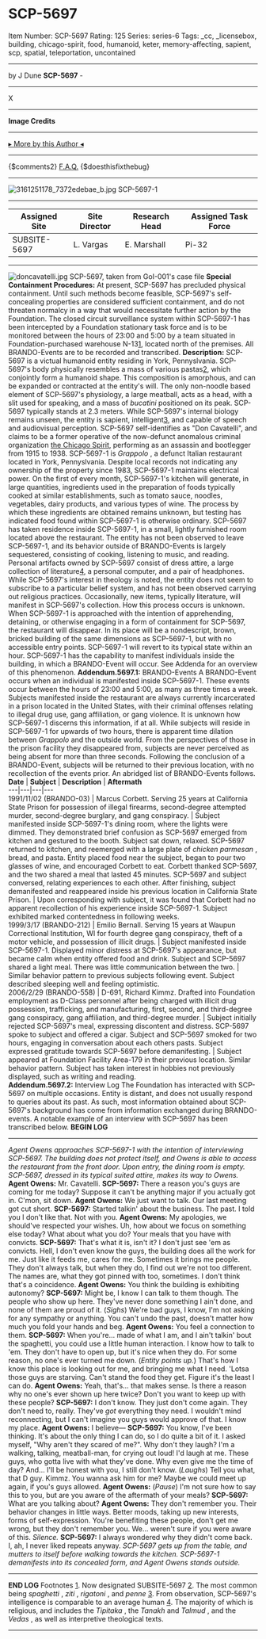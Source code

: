 # SCP-5697
Item Number: SCP-5697
Rating: 125
Series: series-6
Tags: _cc, _licensebox, building, chicago-spirit, food, humanoid, keter, memory-affecting, sapient, scp, spatial, teleportation, uncontained

---

by J Dune
**SCP-5697** -
* * *
X
* * *
**Image Credits**
* * *
[▸ More by this Author ◂](http://www.scp-wiki.net/dr-dune-s-personnel-file)
* * *
{$comments2}
[F.A.Q.](https://scp-wiki.wikidot.com/component:info-ayers)
{$doesthisfixthebug}
* * *
![3161251178_7372edebae_b.jpg](https://scp-wiki.wdfiles.com/local--files/scp-5697/3161251178_7372edebae_b.jpg)
SCP-5697-1
* * *
**Assigned Site** | **Site Director** | **Research Head** | **Assigned Task Force**  
---|---|---|---  
SUBSITE-5697 | L. Vargas | E. Marshall | Pi-32  
* * *
![doncavatelli.jpg](https://scp-wiki.wdfiles.com/local--files/scp-5697/doncavatelli.jpg)
SCP-5697, taken from GoI-001's case file
**Special Containment Procedures:** At present, SCP-5697 has precluded physical containment. Until such methods become feasible, SCP-5697's self-concealing properties are considered sufficient containment, and do not threaten normalcy in a way that would necessitate further action by the Foundation.
The closed circuit surveillance system within SCP-5697-1 has been intercepted by a Foundation stationary task force and is to be monitored between the hours of 23:00 and 5:00 by a team situated in Foundation-purchased warehouse N-13[1](javascript:;), located north of the premises. All BRANDO-Events are to be recorded and transcribed.
**Description:** SCP-5697 is a victual humanoid entity residing in York, Pennyslvania.
SCP-5697's body physically resembles a mass of various pastas[2](javascript:;), which conjointly form a humanoid shape. This composition is amorphous, and can be expanded or contracted at the entity's will. The only non-noodle based element of SCP-5697's physiology, a large meatball, acts as a head, with a slit used for speaking, and a mass of _bucatini_ positioned on its peak. SCP-5697 typically stands at 2.3 meters.
While SCP-5697's internal biology remains unseen, the entity is sapient, intelligent[3](javascript:;), and capable of speech and audiovisual perception. SCP-5697 self-identifies as "Don Cavatelli", and claims to be a former operative of the now-defunct anomalous criminal organization [the Chicago Spirit](http://www.scpwiki.com/chicago-spirit), performing as an assassin and bootlegger from 1915 to 1938.
SCP-5697-1 is _Grappolo_ , a defunct Italian restaurant located in York, Pennyslvania. Despite local records not indicating any ownership of the property since 1983, SCP-5697-1 maintains electrical power. On the first of every month, SCP-5697-1's kitchen will generate, in large quantities, ingredients used in the preparation of foods typically cooked at similar establishments, such as tomato sauce, noodles, vegetables, dairy products, and various types of wine. The process by which these ingredients are obtained remains unknown, but testing has indicated food found within SCP-5697-1 is otherwise ordinary.
SCP-5697 has taken residence inside SCP-5697-1, in a small, lightly furnished room located above the restaurant. The entity has not been observed to leave SCP-5697-1, and its behavior outside of BRANDO-Events is largely sequestered, consisting of cooking, listening to music, and reading. Personal artifacts owned by SCP-5697 consist of dress attire, a large collection of literature[4](javascript:;), a personal computer, and a pair of headphones. While SCP-5697's interest in theology is noted, the entity does not seem to subscribe to a particular belief system, and has not been observed carrying out religious practices. Occasionally, new items, typically literature, will manifest in SCP-5697's collection. How this process occurs is unknown.
When SCP-5697-1 is approached with the intention of apprehending, detaining, or otherwise engaging in a form of containment for SCP-5697, the restaurant will disappear. In its place will be a nondescript, brown, bricked building of the same dimensions as SCP-5697-1, but with no accessible entry points. SCP-5697-1 will revert to its typical state within an hour.
SCP-5697-1 has the capability to manifest individuals inside the building, in which a BRANDO-Event will occur. See Addenda for an overview of this phenomenon.
**Addendum.5697.1:** BRANDO-Events
A BRANDO-Event occurs when an individual is manifested inside SCP-5697-1. These events occur between the hours of 23:00 and 5:00, as many as three times a week. Subjects manifested inside the restaurant are always currently incarcerated in a prison located in the United States, with their criminal offenses relating to illegal drug use, gang affiliation, or gang violence. It is unknown how SCP-5697-1 discerns this information, if at all.
While subjects will reside in SCP-5697-1 for upwards of two hours, there is apparent time dilation between _Grappolo_ and the outside world. From the perspectives of those in the prison facility they disappeared from, subjects are never perceived as being absent for more than three seconds.
Following the conclusion of a BRANDO-Event, subjects will be returned to their previous location, with no recollection of the events prior. An abridged list of BRANDO-Events follows.
**Date** | **Subject** | **Description** | **Aftermath**  
---|---|---|---  
1991/11/02 (BRANDO-03) | Marcus Corbett. Serving 25 years at California State Prison for possession of illegal firearms, second-degree attempted murder, second-degree burglary, and gang conspiracy. | Subject manifested inside SCP-5697-1's dining room, where the lights were dimmed. They demonstrated brief confusion as SCP-5697 emerged from kitchen and gestured to the booth. Subject sat down, relaxed. SCP-5697 returned to kitchen, and reemerged with a large plate of _chicken parmesan_ , bread, and pasta. Entity placed food near the subject, began to pour two glasses of wine, and encouraged Corbett to eat. Corbett thanked SCP-5697, and the two shared a meal that lasted 45 minutes. SCP-5697 and subject conversed, relating experiences to each other. After finishing, subject demanifested and reappeared inside his previous location in California State Prison. | Upon corresponding with subject, it was found that Corbett had no apparent recollection of his experience inside SCP-5697-1. Subject exhibited marked contentedness in following weeks.  
1999/3/17 (BRANDO-212) | Emilio Bernall. Serving 15 years at Waupun Correctional Institution, WI for fourth degree gang conspiracy, theft of a motor vehicle, and possession of illicit drugs. | Subject manifested inside SCP-5697-1. Displayed minor distress at SCP-5697's appearance, but became calm when entity offered food and drink. Subject and SCP-5697 shared a light meal. There was little communication between the two. | Similar behavior pattern to previous subjects following event. Subject described sleeping well and feeling optimistic.  
2006/2/29 (BRANDO-558) | D-691, Richard Kimmz. Drafted into Foundation employment as D-Class personnel after being charged with illicit drug possession, trafficking, and manufacturing, first, second, and third-degree gang conspiracy, gang affiliation, and third-degree murder. | Subject initially rejected SCP-5697's meal, expressing discontent and distress. SCP-5697 spoke to subject and offered a cigar. Subject and SCP-5697 smoked for two hours, engaging in conversation about each others pasts. Subject expressed gratitude towards SCP-5697 before demanifesting. | Subject appeared at Foundation Facility Area-179 in their previous location. Similar behavior pattern. Subject has taken interest in hobbies not previously displayed, such as writing and reading.  
**Addendum.5697.2:** Interview Log
The Foundation has interacted with SCP-5697 on multiple occasions. Entity is distant, and does not usually respond to queries about its past. As such, most information obtained about SCP-5697's background has come from information exchanged during BRANDO-events. A notable example of an interview with SCP-5697 has been transcribed below.
**BEGIN LOG**
* * *
_Agent Owens approaches SCP-5697-1 with the intention of interviewing SCP-5697. The building does not protect itself, and Owens is able to access the restaurant from the front door. Upon entry, the dining room is empty. SCP-5697, dressed in its typical suited attire, makes its way to Owens._
**Agent Owens:** Mr. Cavatelli.
**SCP-5697:** There a reason you's guys are coming for me today? Suppose it can't be anything major if you actually got in. C'mon, sit down.
**Agent Owens:** We just want to talk. Our last meeting got cut short.
**SCP-5697:** Started talkin' about the business. The past. I told you I don't like that. Not with you.
**Agent Owens:** My apologies, we should've respected your wishes. Uh, how about we focus on something else today? What about what you do? Your meals that you have with convicts.
**SCP-5697:** That's what it is, isn't it? I don't just see 'em as convicts. Hell, I don't even know the guys, the building does all the work for me. Just like it feeds me, cares for me. Sometimes it brings me people. They don't always talk, but when they do, I find out we're not too different. The names are, what they got pinned with too, sometimes. I don't think that's a coincidence.
**Agent Owens:** You think the building is exhibiting autonomy?
**SCP-5697:** Might be, I know I can talk to them though. The people who show up here. They've never done something I ain't done, and none of them are proud of it. (_Sighs_) We're bad guys, I know, I'm not asking for any sympathy or anything. You can't undo the past, doesn't matter how much you fold your hands and beg.
**Agent Owens:** You feel a connection to them.
**SCP-5697:** When you're… made of what I am, and I ain't talkin' bout the spaghetti, you could use a little human interaction. I know how to talk to 'em. They don't have to open up, but it's nice when they do. For some reason, no one's ever turned me down. (_Entity points up._) That's how I know this place is looking out for me, and bringing me what I need. 'Lotsa those guys are starving. Can't stand the food they get. Figure it's the least I can do.
**Agent Owens:** Yeah, that's… that makes sense. Is there a reason why no one's ever shown up here twice? Don't you want to keep up with these people?
**SCP-5697:** I don't know. They just don't come again. They don't need to, really. They've _got_ everything they need. I wouldn't mind reconnecting, but I can't imagine you guys would approve of that. I know my place.
**Agent Owens:** I believe—
**SCP-5697:** You know, I've been thinking. It's about the only thing I can do, so I do quite a bit of it. I asked myself, "Why aren't they scared of me?". Why don't they laugh? I'm a walking, talking, meatball-man, for crying out loud! I'd laugh at me. These guys, who gotta live with what they've done. Why even give me the time of day? And… I'll be honest with you, I still don't know. (_Laughs_) Tell you what, that D guy. Kimmz. You wanna ask him for me? Maybe we could meet up again, if you's guys allowed.
**Agent Owens:** (_Pause_) I'm not sure how to say this to you, but are you aware of the aftermath of your meals?
**SCP-5697:** What are you talking about?
**Agent Owens:** They don't remember you. Their behavior changes in little ways. Better moods, taking up new interests, forms of self-expression. You're benefiting these people, don't get me wrong, but they don't remember you. We… weren't sure if you were aware of this.
_Silence._
**SCP-5697:** I always wondered why they didn't come back. I, ah, I never liked repeats anyway.
_SCP-5697 gets up from the table, and mutters to itself before walking towards the kitchen. SCP-5697-1 demanifests into its concealed form, and Agent Owens stands outside._
* * *
**END LOG**
Footnotes
[1](javascript:;). Now designated SUBSITE-5697
[2](javascript:;). The most common being _spaghetti_ , _ziti_ , _rigatoni_ , and _penne_
[3](javascript:;). From observation, SCP-5697's intelligence is comparable to an average human
[4](javascript:;). The majority of which is religious, and includes the _Tipitaka_ , the _Tanakh_ and _Talmud_ , and the _Vedas_ , as well as interpretive theological texts.
* * *
